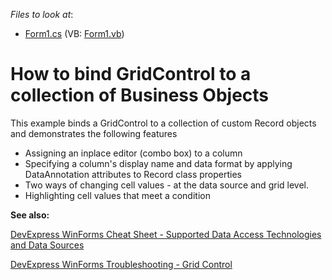 <!-- default file list -->
*Files to look at*:

* [Form1.cs](./CS/GridBoundToRuntimeCreatedData/Form1.cs) (VB: [Form1.vb](./VB/GridBoundToRuntimeCreatedData/Form1.vb))
<!-- default file list end -->
# How to bind GridControl to a collection of Business Objects


<p>This example binds a GridControl to a collection of custom Record objects and demonstrates the following features

* Assigning an inplace editor (combo box) to a column
* Specifying a column's display name and data format by applying DataAnnotation attributes to Record class properties 
* Two ways of changing cell values - at the data source and grid level.
* Highlighting cell values that meet a condition</p>

<b>See also:</b>

[DevExpress WinForms Cheat Sheet - Supported Data Access Technologies and Data Sources](https://go.devexpress.com/CheatSheets_WinForms_Examples_T904237.aspx)

[DevExpress WinForms Troubleshooting - Grid Control](https://go.devexpress.com/CheatSheets_WinForms_Examples_T934742.aspx)

<br/>


